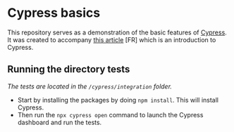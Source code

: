 
# Cypress basics

This repository serves as a demonstration of the basic features of [Cypress](https://www.cypress.io/). It was created to accompany [this article](https://segbedji.com/testez-vos-spa-avec-cypress/) [FR] which is an introduction to Cypress.

## Running the directory tests
*The tests are located in the `/cypress/integration` folder.*

- Start by installing the packages by doing `npm install`. This will install Cypress. 
- Then run the `npx cypress open` command to launch the Cypress dashboard and run the tests.

